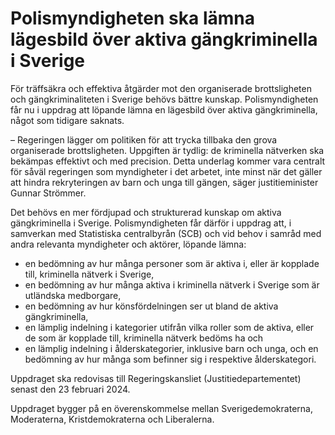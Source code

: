 # Polismyndigheten ska lämna lägesbild över aktiva gängkriminella i Sverige

För träffsäkra och effektiva åtgärder mot den organiserade brottsligheten och gängkriminaliteten i Sverige behövs bättre kunskap. Polismyndigheten får nu i uppdrag att löpande lämna en lägesbild över aktiva gängkriminella, något som tidigare saknats.

– Regeringen lägger om politiken för att trycka tillbaka den grova organiserade brottsligheten. Uppgiften är tydlig: de kriminella nätverken ska bekämpas effektivt och med precision. Detta underlag kommer vara centralt för såväl regeringen som myndigheter i det arbetet, inte minst när det gäller att hindra rekryteringen av barn och unga till gängen, säger justitieminister Gunnar Strömmer.

Det behövs en mer fördjupad och strukturerad kunskap om aktiva gängkriminella i Sverige. Polismyndigheten får därför i uppdrag att, i samverkan med Statistiska centralbyrån (SCB) och vid behov i samråd med andra relevanta myndigheter och aktörer, löpande lämna:

* en bedömning av hur många personer som är aktiva i, eller är kopplade till, kriminella nätverk i Sverige,
* en bedömning av hur många aktiva i kriminella nätverk i Sverige som är utländska medborgare,
* en bedömning av hur könsfördelningen ser ut bland de aktiva gängkriminella,
* en lämplig indelning i kategorier utifrån vilka roller som de aktiva, eller de som är kopplade till, kriminella nätverk bedöms ha och
* en lämplig indelning i ålderskategorier, inklusive barn och unga, och en bedömning av hur många som befinner sig i respektive ålderskategori.

Uppdraget ska redovisas till Regeringskansliet (Justitiedepartementet) senast den 23 februari 2024.

Uppdraget bygger på en överenskommelse mellan Sverigedemokraterna, Moderaterna, Kristdemokraterna och Liberalerna.
